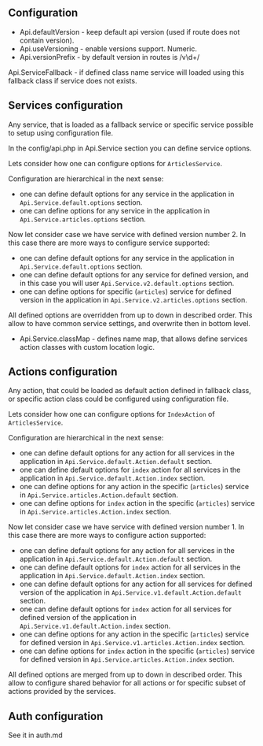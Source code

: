 
## Configuration


* Api.defaultVersion - keep default api version (used if route does not contain version).
* Api.useVersioning - enable versions support. Numeric.
* Api.versionPrefix - by default version in routes is /v\d+/

 Api.ServiceFallback - if defined class name service will loaded using this fallback class if service does not exists.

 
## Services configuration

Any service, that is loaded as a fallback service or specific service possible to setup using configuration file.

In the config/api.php in Api.Service section you can define service options.

Lets consider how one can configure options for `ArticlesService`.

Configuration are hierarchical in the next sense: 

* one can define default options for any service in the application in `Api.Service.default.options` section.
* one can define options for any service in the application in `Api.Service.articles.options` section.

Now let consider case we have service with defined version number 2. In this case there are more ways to configure service supported:

* one can define default options for any service in the application in `Api.Service.default.options` section.
* one can define default options for any service for defined version, and in this case you will user `Api.Service.v2.default.options` section.
* one can define options for specific (`articles`) service for defined version in the application in `Api.Service.v2.articles.options` section.


All defined options are overridden from up to down in described order.
This allow to have common service settings, and overwrite then in bottom level.


 * Api.Service.classMap - defines name map, that allows define services action classes with custom location logic.

## Actions configuration

Any action, that could be loaded as default action defined in fallback class, or specific action class could be 
configured using configuration file.

Lets consider how one can configure options for `IndexAction` of `ArticlesService`.

Configuration are hierarchical in the next sense: 

* one can define default options for any action for all services in the application in `Api.Service.default.Action.default` section.
* one can define default options for `index` action for all services in the application in `Api.Service.default.Action.index` section.
* one can define options for any action in the specific (`articles`) service in `Api.Service.articles.Action.default` section.
* one can define options for `index` action in the specific (`articles`) service in `Api.Service.articles.Action.index` section.

Now let consider case we have service with defined version number 1. In this case there are more ways to configure action supported:

* one can define default options for any action for all services in the application in `Api.Service.default.Action.default` section.
* one can define default options for `index` action for all services in the application in `Api.Service.default.Action.index` section.
* one can define default options for any action for all services for defined version of the application in `Api.Service.v1.default.Action.default` section.
* one can define default options for `index` action for all services for defined version of the application in `Api.Service.v1.default.Action.index` section.
* one can define options for any action in the specific (`articles`) service for defined version in `Api.Service.v1.articles.Action.index` section.
* one can define options for `index` action in the specific (`articles`) service for defined version in `Api.Service.articles.Action.index` section.


All defined options are merged from up to down in described order.
This allow to configure shared behavior for all actions or for specific subset of actions provided by the services.

## Auth configuration

See it in auth.md

